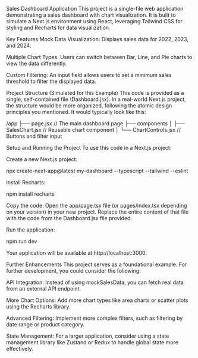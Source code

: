 Sales Dashboard Application
This project is a single-file web application demonstrating a sales dashboard with chart visualization. It is built to simulate a Next.js environment using React, leveraging Tailwind CSS for styling and Recharts for data visualization.

Key Features
Mock Data Visualization: Displays sales data for 2022, 2023, and 2024.

Multiple Chart Types: Users can switch between Bar, Line, and Pie charts to view the data differently.

Custom Filtering: An input field allows users to set a minimum sales threshold to filter the displayed data.

Project Structure (Simulated for this Example)
This code is provided as a single, self-contained file (Dashboard.jsx). In a real-world Next.js project, the structure would be more organized, following the atomic design principles you mentioned. It would typically look like this:

/app
├── page.jsx           // The main dashboard page
├── components
│   ├── SalesChart.jsx  // Reusable chart component
│   └── ChartControls.jsx // Buttons and filter input

Setup and Running the Project
To use this code in a Next.js project:

Create a new Next.js project:

npx create-next-app@latest my-dashboard --typescript --tailwind --eslint

Install Recharts:

npm install recharts

Copy the code:
Open the app/page.tsx file (or pages/index.tsx depending on your version) in your new project.
Replace the entire content of that file with the code from the Dashboard.jsx file provided.

Run the application:

npm run dev

Your application will be available at http://localhost:3000.

Further Enhancements
This project serves as a foundational example. For further development, you could consider the following:

API Integration: Instead of using mockSalesData, you can fetch real data from an external API endpoint.

More Chart Options: Add more chart types like area charts or scatter plots using the Recharts library.

Advanced Filtering: Implement more complex filters, such as filtering by date range or product category.

State Management: For a larger application, consider using a state management library like Zustand or Redux to handle global state more effectively.
